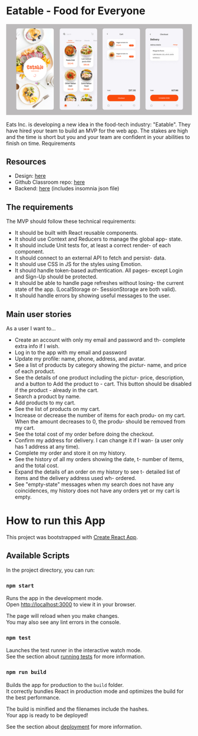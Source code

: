 # Eatable - Food for Everyone

![Eatable protoype](/public/eatable.jpg)

Eats Inc. is developing a new idea in the food-tech industry: "Eatable". They have hired your team to build an MVP for the web app. The stakes are high and the time is short but you and your team are confident in your abilities to finish on time.
Requirements 

## Resources

- Design: [here](https://www.figma.com/file/9iX52juOI5ZghyewK0svxO/Eatable?node-id=0%3A1)
- Github Classroom repo: [here](https://classroom.github.com/a/XoL4_21_)
- Backend: [here](https://github.com/codeableorg/eatable-api) (includes insomnia json file)

## The requirements

The MVP should follow these technical requirements:

- It should be built with React reusable components.
- It should use Context and Reducers to manage the global app- state.
- It should include Unit tests for, at least a correct render- of each component.
- It should connect to an external API to fetch and persist- data.
- It should use CSS in JS for the styles using Emotion.
- It should handle token-based authentication. All pages- except Login and Sign-Up should be protected.
- It should be able to handle page refreshes without losing- the current state of the app. (LocalStorage or- SessionStorage are both valid).
- It should handle errors by showing useful messages to the user.

## Main user stories

As a user I want to...

- Create an account with only my email and password and th- complete extra info if I wish.
- Log in to the app with my email and password
- Update my profile: name, phone, address, and avatar.
- See a list of products by category showing the pictur- name, and price of each product.
- See the details of one product including the pictur- price, description, and a button to Add the product to - cart. This button should be disabled if the product - already in the cart.
- Search a product by name.
- Add products to my cart.
- See the list of products on my cart.
- Increase or decrease the number of items for each produ- on my cart. When the amount decreases to 0, the produ- should be removed from my cart.
- See the total cost of my order before doing the checkout.
- Confirm my address for delivery. I can change it if I wan- (a user only has 1 address at any time).
- Complete my order and store it on my history.
- See the history of all my orders showing the date, t- number of items, and the total cost.
- Expand the details of an order on my history to see t- detailed list of items and the delivery address used wh- ordered.
- See "empty-state" messages when my search does not have any coincidences, my history does not have any orders yet or my cart is empty.

# How to run this App

This project was bootstrapped with [Create React App](https://github.com/facebook/create-react-app).

## Available Scripts

In the project directory, you can run:

### `npm start`

Runs the app in the development mode.\
Open [http://localhost:3000](http://localhost:3000) to view it in your browser.

The page will reload when you make changes.\
You may also see any lint errors in the console.

### `npm test`

Launches the test runner in the interactive watch mode.\
See the section about [running tests](https://facebook.github.io/create-react-app/docs/running-tests) for more information.

### `npm run build`

Builds the app for production to the `build` folder.\
It correctly bundles React in production mode and optimizes the build for the best performance.

The build is minified and the filenames include the hashes.\
Your app is ready to be deployed!

See the section about [deployment](https://facebook.github.io/create-react-app/docs/deployment) for more information.
